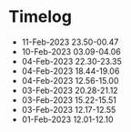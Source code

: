 # Timelog
- 11-Feb-2023 23.50-00.47
- 10-Feb-2023 03.09-04.06
- 04-Feb-2023 22.30-23.35
- 04-Feb-2023 18.44-19.06
- 04-Feb-2023 12.56-15.00
- 03-Feb-2023 20.28-21.12
- 03-Feb-2023 15.22-15.51
- 03-Feb-2023 12.17-12.55
- 01-Feb-2023 12.01-12.10


